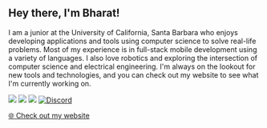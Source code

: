 ## Hey there, I'm Bharat!

I am a junior at the University of California, Santa Barbara who enjoys developing applications and tools using computer science to solve real-life problems. Most of my experience is in full-stack mobile development using a variety of languages. I also love robotics and exploring the intersection of computer science and electrical engineering. I'm always on the lookout for new tools and technologies, and you can check out my website to see what I'm currently working on.

<a href="https://www.twitter.com/bk1031_official"><img src="https://img.shields.io/badge/twitter-%231DA1F2.svg?&style=for-the-badge&logo=twitter&logoColor=white"></a>
<a href="https://www.instagram.com/bk1031_official"><img src="https://img.shields.io/badge/instagram-%23E4405F.svg?&style=for-the-badge&logo=instagram&logoColor=white"></a>
<a href="https://www.linkedin.com/in/bk1031"><img src="https://img.shields.io/badge/linkedin-%230077B5.svg?&style=for-the-badge&logo=linkedin&logoColor=white"></a>
<a href="https://discord.bk1031.dev"><img alt="Discord" src="https://img.shields.io/discord/638994107049443349?color=7289DA&label=Discord&logo=Discord&logoColor=7289DA&style=for-the-badge"></a>

<!-- <a href="https://www.youtube.com/channel/UCAmFE0pWMx4FwDXhBqVLWpg"><img src="https://img.shields.io/badge/youtube-%FF0000.svg?&color=FF0000&style=for-the-badge&logo=youtube&logoColor=white"></a> -->

[🌐   Check out my website](https://bk1031.dev)
